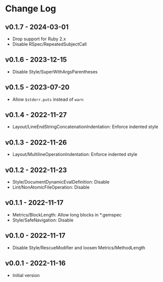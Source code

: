 Change Log
========================================

v0.1.7 - 2024-03-01
----------------------------------------

- Drop support for Ruby 2.x
- Disable RSpec/RepeatedSubjectCall


v0.1.6 - 2023-12-15
----------------------------------------

- Disable Style/SuperWithArgsParentheses


v0.1.5 - 2023-07-20
----------------------------------------

- Allow `$stderr.puts` instead of `warn`


v0.1.4 - 2022-11-27
----------------------------------------

- Layout/LineEndStringConcatenationIndentation: Enforce indented style


v0.1.3 - 2022-11-26
----------------------------------------

- Layout/MultilineOperationIndentation: Enforce indented style


v0.1.2 - 2022-11-23
----------------------------------------

- Style/DocumentDynamicEvalDefinition: Disable
- Lint/NonAtomicFileOperation: Disable


v0.1.1 - 2022-11-17
----------------------------------------

- Metrics/BlockLength: Allow long blocks in *.gemspec
- Style/SafeNavigation: Disable


v0.1.0 - 2022-11-17
----------------------------------------

- Disable Style/RescueModifier and loosen Metrics/MethodLength


v0.0.1 - 2022-11-16
----------------------------------------

- Initial version


